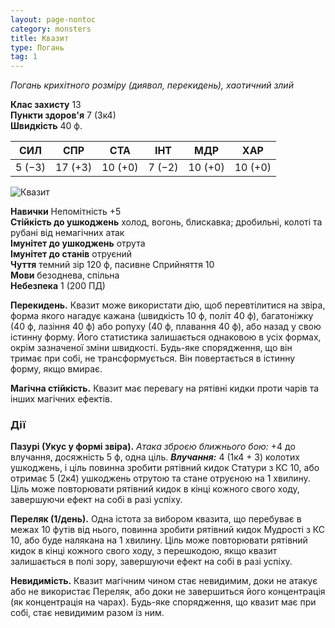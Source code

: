 ```yaml
---
layout: page-nontoc
category: monsters
title: Квазит
type: Погань
tag: 1
---
```


_Погань крихітного розміру (диявол, перекидень), хаотичний злий_

**Клас захисту** 13    
**Пункти здоров'я** 7 (3к4)    
**Швидкість** 40 ф.

| СИЛ    | СПР     | СТА     | ІНТ    | МДР     | ХАР     |
| ------ | ------- | ------- | ------ | ------- | ------- |
| 5 (−3) | 17 (+3) | 10 (+0) | 7 (−2) | 10 (+0) | 10 (+0) |

![Квазит](https://www.dndbeyond.com/avatars/thumbnails/30781/635/1000/1000/638061932141924320.png)

**Навички** Непомітність +5    
**Стійкість до ушкоджень** холод, вогонь, блискавка; дробильні, колоті та рубані від немагічних атак    
**Імунітет до ушкоджень** отрута    
**Імунітет до станів** отруєний    
**Чуття** темний зір 120 ф, пасивне Сприйняття 10    
**Мови** безоднева, спільна    
**Небезпека** 1 (200 ПД)

**Перекидень.** Квазит може використати дію, щоб перевтілитися на звіра, форма якого нагадує кажана (швидкість 10 ф, політ 40 ф), багатоніжку (40 ф, лазіння 40 ф) або ропуху (40 ф, плавання 40 ф), або назад у свою істинну форму. Його статистика залишається однаковою в усіх формах, окрім зазначеної зміни швидкості. Будь-яке спорядження, що він тримає при собі, не трансформується. Він повертається в істинну форму, якщо вмирає.    

**Магічна стійкість.** Квазит має перевагу на рятівні кидки проти чарів та інших магічних ефектів.

### Дії
**Пазурі (Укус у формі звіра).** _Атака зброєю ближнього бою:_ +4 до влучання, досяжність 5 ф, одна ціль. ***Влучання:*** 4 (1к4 + 3) колотих ушкоджень, і ціль повинна зробити рятівний кидок Статури з КС 10, або отримає 5 (2к4) ушкоджень отрутою та стане отруєною на 1 хвилину. Ціль може повторювати рятівний кидок в кінці кожного свого ходу, завершуючи ефект на собі в разі успіху.    

**Переляк (1/день).** Одна істота за вибором квазита, що перебуває в межах 10 футів від нього, повинна зробити рятівний кидок Мудрості з КС 10, або буде налякана на 1 хвилину. Ціль може повторювати рятівний кидок в кінці кожного свого ходу, з перешкодою, якщо квазит залишається в полі зору, завершуючи ефект на собі в разі успіху.    

**Невидимість.** Квазит магічним чином стає невидимим, доки не атакує або не використає Переляк, або доки не завершиться його концентрація (як концентрація на чарах). Будь-яке спорядження, що квазит має при собі, стає невидимим разом із ним.
